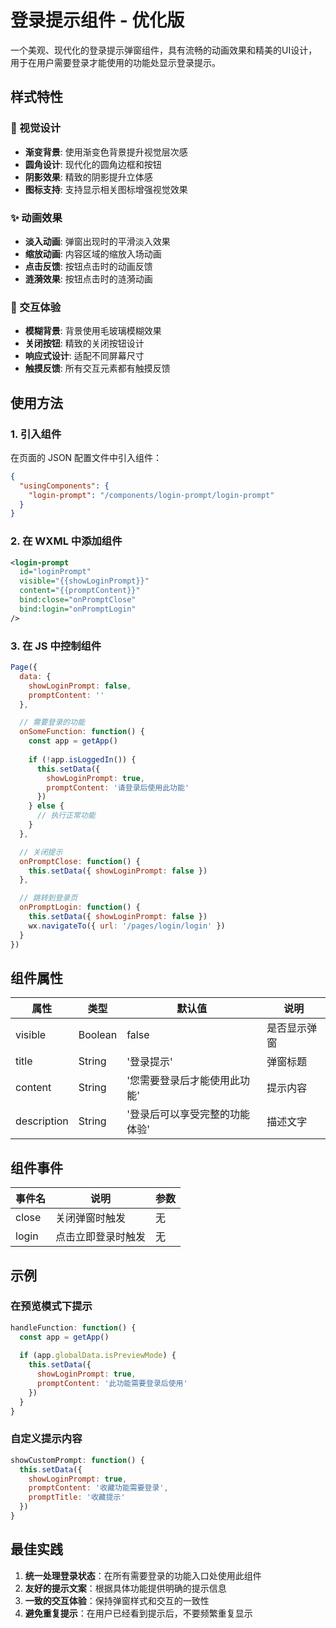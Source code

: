 # 登录提示组件 - 优化版

一个美观、现代化的登录提示弹窗组件，具有流畅的动画效果和精美的UI设计，用于在用户需要登录才能使用的功能处显示登录提示。

## 样式特性

### 🎨 视觉设计
- **渐变背景**: 使用渐变色背景提升视觉层次感
- **圆角设计**: 现代化的圆角边框和按钮
- **阴影效果**: 精致的阴影提升立体感
- **图标支持**: 支持显示相关图标增强视觉效果

### ✨ 动画效果
- **淡入动画**: 弹窗出现时的平滑淡入效果
- **缩放动画**: 内容区域的缩放入场动画
- **点击反馈**: 按钮点击时的动画反馈
- **涟漪效果**: 按钮点击时的涟漪动画

### 🎯 交互体验
- **模糊背景**: 背景使用毛玻璃模糊效果
- **关闭按钮**: 精致的关闭按钮设计
- **响应式设计**: 适配不同屏幕尺寸
- **触摸反馈**: 所有交互元素都有触摸反馈

## 使用方法

### 1. 引入组件

在页面的 JSON 配置文件中引入组件：

```json
{
  "usingComponents": {
    "login-prompt": "/components/login-prompt/login-prompt"
  }
}
```

### 2. 在 WXML 中添加组件

```xml
<login-prompt 
  id="loginPrompt"
  visible="{{showLoginPrompt}}"
  content="{{promptContent}}"
  bind:close="onPromptClose"
  bind:login="onPromptLogin"
/>
```

### 3. 在 JS 中控制组件

```javascript
Page({
  data: {
    showLoginPrompt: false,
    promptContent: ''
  },

  // 需要登录的功能
  onSomeFunction: function() {
    const app = getApp()
    
    if (!app.isLoggedIn()) {
      this.setData({
        showLoginPrompt: true,
        promptContent: '请登录后使用此功能'
      })
    } else {
      // 执行正常功能
    }
  },

  // 关闭提示
  onPromptClose: function() {
    this.setData({ showLoginPrompt: false })
  },

  // 跳转到登录页
  onPromptLogin: function() {
    this.setData({ showLoginPrompt: false })
    wx.navigateTo({ url: '/pages/login/login' })
  }
})
```

## 组件属性

| 属性 | 类型 | 默认值 | 说明 |
|------|------|--------|------|
| visible | Boolean | false | 是否显示弹窗 |
| title | String | '登录提示' | 弹窗标题 |
| content | String | '您需要登录后才能使用此功能' | 提示内容 |
| description | String | '登录后可以享受完整的功能体验' | 描述文字 |

## 组件事件

| 事件名 | 说明 | 参数 |
|--------|------|------|
| close | 关闭弹窗时触发 | 无 |
| login | 点击立即登录时触发 | 无 |

## 示例

### 在预览模式下提示

```javascript
handleFunction: function() {
  const app = getApp()
  
  if (app.globalData.isPreviewMode) {
    this.setData({
      showLoginPrompt: true,
      promptContent: '此功能需要登录后使用'
    })
  }
}
```

### 自定义提示内容

```javascript
showCustomPrompt: function() {
  this.setData({
    showLoginPrompt: true,
    promptContent: '收藏功能需要登录',
    promptTitle: '收藏提示'
  })
}
```

## 最佳实践

1. **统一处理登录状态**：在所有需要登录的功能入口处使用此组件
2. **友好的提示文案**：根据具体功能提供明确的提示信息
3. **一致的交互体验**：保持弹窗样式和交互的一致性
4. **避免重复提示**：在用户已经看到提示后，不要频繁重复显示